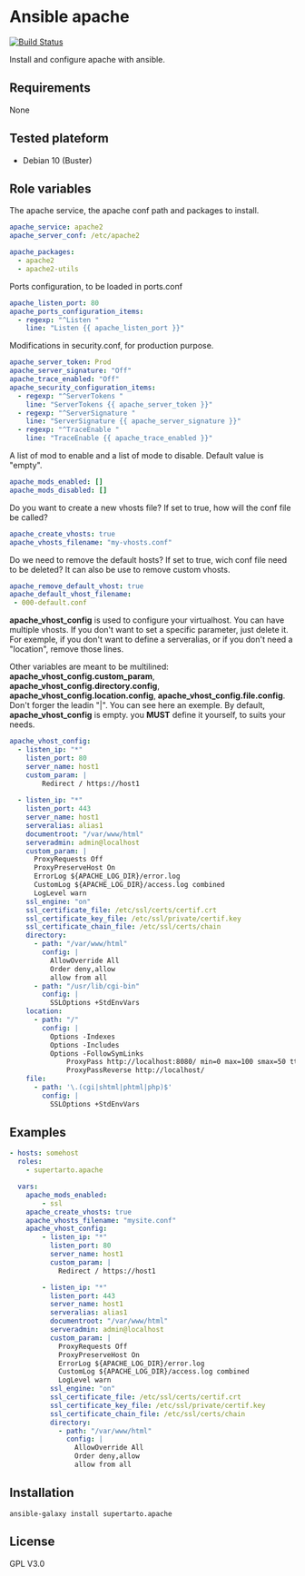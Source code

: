 # Ansible apache
[![Build Status](https://travis-ci.com/supertarto/ansible-apache.svg?branch=master)](https://travis-ci.com/supertarto/ansible-apache)

Install and configure apache with ansible.

## Requirements
None

## Tested plateform
* Debian 10 (Buster)

## Role variables
The apache service, the apache conf path and packages to install.
```yml
apache_service: apache2
apache_server_conf: /etc/apache2

apache_packages:
  - apache2
  - apache2-utils
```
Ports configuration, to be loaded in ports.conf
```yml
apache_listen_port: 80
apache_ports_configuration_items:
  - regexp: "^Listen "
    line: "Listen {{ apache_listen_port }}"
```
Modifications in security.conf, for production purpose.
```yml
apache_server_token: Prod
apache_server_signature: "Off"
apache_trace_enabled: "Off"
apache_security_configuration_items:
  - regexp: "^ServerTokens "
    line: "ServerTokens {{ apache_server_token }}"
  - regexp: "^ServerSignature "
    line: "ServerSignature {{ apache_server_signature }}"
  - regexp: "^TraceEnable "
    line: "TraceEnable {{ apache_trace_enabled }}"
```
A list of mod to enable and a list of mode to disable. Default value is "empty".
```yml
apache_mods_enabled: []
apache_mods_disabled: []
```
Do you want to create a new vhosts file? If set to true, how will the conf file be called?
```yml
apache_create_vhosts: true
apache_vhosts_filename: "my-vhosts.conf"
```
Do we need to remove the default hosts? If set to true, wich conf file need to be deleted? It can also be use to remove custom vhosts.
```yml
apache_remove_default_vhost: true
apache_default_vhost_filename:
 - 000-default.conf
```
**apache_vhost_config** is used to configure your virtualhost. You can have multiple vhosts. If you don't want to set a specific parameter, just delete it. For exemple, if you don't want to define a serveralias, or if you don't need a "location", remove those lines.

Other variables are meant to be multilined: **apache_vhost_config.custom_param**, **apache_vhost_config.directory.config**, **apache_vhost_config.location.config**, **apache_vhost_config.file.config**. Don't forger the leadin "|".
You can see here an exemple. By default, **apache_vhost_config** is empty. you **MUST** define it yourself, to suits your needs.
```yml
apache_vhost_config:
  - listen_ip: "*"
    listen_port: 80
    server_name: host1
    custom_param: |
        Redirect / https://host1
    
  - listen_ip: "*"
    listen_port: 443
    server_name: host1
    serveralias: alias1
    documentroot: "/var/www/html"
    serveradmin: admin@localhost
    custom_param: |
      ProxyRequests Off
      ProxyPreserveHost On
      ErrorLog ${APACHE_LOG_DIR}/error.log
      CustomLog ${APACHE_LOG_DIR}/access.log combined
      LogLevel warn
    ssl_engine: "on"
    ssl_certificate_file: /etc/ssl/certs/certif.crt
    ssl_certificate_key_file: /etc/ssl/private/certif.key
    ssl_certificate_chain_file: /etc/ssl/certs/chain
    directory:
      - path: "/var/www/html"
        config: |
          AllowOverride All
          Order deny,allow
          allow from all
      - path: "/usr/lib/cgi-bin"
        config: |
          SSLOptions +StdEnvVars
    location:
      - path: "/"
        config: |
          Options -Indexes
          Options -Includes
          Options -FollowSymLinks
		      ProxyPass http://localhost:8080/ min=0 max=100 smax=50 ttl=10
		      ProxyPassReverse http://localhost/
    file:
      - path: '\.(cgi|shtml|phtml|php)$'
        config: |
          SSLOptions +StdEnvVars
```

## Examples
```yml
- hosts: somehost
  roles:
    - supertarto.apache

  vars:
    apache_mods_enabled:
        - ssl
    apache_create_vhosts: true
    apache_vhosts_filename: "mysite.conf"
    apache_vhost_config:
        - listen_ip: "*"
          listen_port: 80
          server_name: host1
          custom_param: |
            Redirect / https://host1

        - listen_ip: "*"
          listen_port: 443
          server_name: host1
          serveralias: alias1
          documentroot: "/var/www/html"
          serveradmin: admin@localhost
          custom_param: |
            ProxyRequests Off
            ProxyPreserveHost On
            ErrorLog ${APACHE_LOG_DIR}/error.log
            CustomLog ${APACHE_LOG_DIR}/access.log combined
            LogLevel warn
          ssl_engine: "on"
          ssl_certificate_file: /etc/ssl/certs/certif.crt
          ssl_certificate_key_file: /etc/ssl/private/certif.key
          ssl_certificate_chain_file: /etc/ssl/certs/chain
          directory:
            - path: "/var/www/html"
              config: |
                AllowOverride All
                Order deny,allow
                allow from all            
```
## Installation
```
ansible-galaxy install supertarto.apache
```
## License
GPL V3.0

